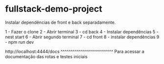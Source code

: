 # fullstack-demo-project

Instalar dependências de front e back separadamente.

1 - Fazer o clone
2 - Abrir terminal
3 - cd back
4 - Instalar dependências
5 - nest start
6 - Abrir segundo terminal
7 - cd front
8 - instalar dependências
9 - npm run dev

http://localhost:4444/docs
^^^^^^^^^^^^^^^^^^^^^^^^^^
Para acessar a documentação das rotas e testes iniciais